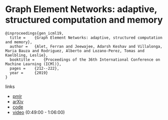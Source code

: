 # Graph Element Networks: adaptive, structured computation and memory

```
@inproceedings{gen_icml19,
  title = 	 {Graph Element Networks: adaptive, structured computation and memory},
  author = 	 {Alet, Ferran and Jeewajee, Adarsh Keshav and Villalonga, Maria Bauza and Rodriguez, Alberto and Lozano-Perez, Tomas and Kaelbling, Leslie},
  booktitle = 	 {Proceedings of the 36th International Conference on Machine Learning (ICMl)},
  pages = 	 {212--222},
  year = 	 {2019}
}
```

links
- [pmlr](http://proceedings.mlr.press/v97/alet19a.html)
- [arXiv](https://arxiv.org/abs/1904.09019)
- [code](https://github.com/FerranAlet/graph_element_networks)
- [video](https://www.facebook.com/icml.imls/videos/552835701913736/) (0:49:00 - 1:06:00)
